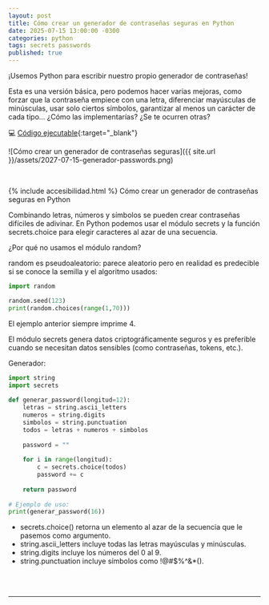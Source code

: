 ```yaml
---
layout: post
title: Cómo crear un generador de contraseñas seguras en Python
date: 2025-07-15 13:00:00 -0300
categories: python
tags: secrets passwords
published: true
---
```


¡Usemos Python para escribir nuestro propio generador de contraseñas!

Esta es una versión básica, pero podemos hacer varias mejoras, como forzar que la contraseña empiece con una letra, diferenciar mayúsculas de minúsculas, usar solo ciertos símbolos, garantizar al menos un carácter de cada tipo... ¿Cómo las implementarías? ¿Se te ocurren otras?


💻 [Código ejecutable](https://paiza.io/projects/Jwz-W0w8G4ULQmqgTjzQRg){:target="_blank"}



![Cómo crear un generador de contraseñas seguras]({{ site.url }}/assets/2027-07-15-generador-passwords.png)


&nbsp;

{% include accesibilidad.html %}
Cómo crear un generador de contraseñas seguras en Python

Combinando letras, números y símbolos se pueden crear contraseñas difíciles de adivinar. En Python podemos usar el módulo secrets y la función secrets.choice para elegir caracteres al azar de una secuencia.

¿Por qué no usamos el módulo random?

random es pseudoaleatorio: parece aleatorio pero en realidad es predecible si se conoce la semilla y el algoritmo usados:

```python
import random

random.seed(123)
print(random.choices(range(1,70)))
```

El ejemplo anterior siempre imprime 4.

El módulo secrets genera datos criptográficamente seguros y es preferible cuando se necesitan datos sensibles (como contraseñas, tokens, etc.).

Generador:

```python
import string
import secrets
 
def generar_password(longitud=12):
    letras = string.ascii_letters
    numeros = string.digits
    simbolos = string.punctuation
    todos = letras + numeros + simbolos
 
    password = ""
 
    for i in range(longitud):
        c = secrets.choice(todos)
        password += c
 
    return password
 
# Ejemplo de uso:
print(generar_password(16))
```

- secrets.choice() retorna un elemento al azar de la secuencia que le pasemos como argumento.
- string.ascii_letters incluye todas las letras mayúsculas y minúsculas.
- string.digits incluye los números del 0 al 9.
- string.punctuation incluye símbolos como !@#$%^&*().


</div></details>
<br />&nbsp;
<hr />
